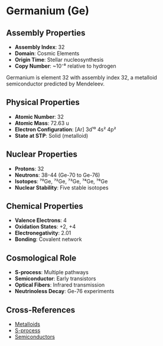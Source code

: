 # Germanium (Ge)

## Assembly Properties
- **Assembly Index**: 32
- **Domain**: Cosmic Elements
- **Origin Time**: Stellar nucleosynthesis
- **Copy Number**: ~10⁻⁸ relative to hydrogen

Germanium is element 32 with assembly index 32, a metalloid semiconductor predicted by Mendeleev.

## Physical Properties
- **Atomic Number**: 32
- **Atomic Mass**: 72.63 u
- **Electron Configuration**: [Ar] 3d¹⁰ 4s² 4p²
- **State at STP**: Solid (metalloid)

## Nuclear Properties
- **Protons**: 32
- **Neutrons**: 38-44 (Ge-70 to Ge-76)
- **Isotopes**: ⁷⁰Ge, ⁷²Ge, ⁷³Ge, ⁷⁴Ge, ⁷⁶Ge
- **Nuclear Stability**: Five stable isotopes

## Chemical Properties
- **Valence Electrons**: 4
- **Oxidation States**: +2, +4
- **Electronegativity**: 2.01
- **Bonding**: Covalent network

## Cosmological Role
- **S-process**: Multiple pathways
- **Semiconductor**: Early transistors
- **Optical Fibers**: Infrared transmission
- **Neutrinoless Decay**: Ge-76 experiments

## Cross-References
- [Metalloids](/domains/cosmic/elements/metalloids.md)
- [S-process](/domains/cosmic/processes/s_process.md)
- [Semiconductors](/domains/technology/semiconductors.md)